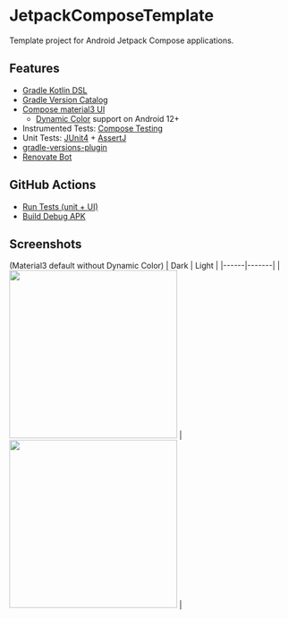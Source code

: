 # JetpackComposeTemplate
Template project for Android Jetpack Compose applications.

## Features
- [Gradle Kotlin DSL](https://docs.gradle.org/current/userguide/kotlin_dsl.html)
- [Gradle Version Catalog](https://docs.gradle.org/current/userguide/platforms.html#sub:version-catalog)
- [Compose material3 UI](https://developer.android.com/reference/kotlin/androidx/compose/material3/package-summary.html)
  - [Dynamic Color](https://m3.material.io/styles/color/dynamic-color/overview) support on Android 12+  
- Instrumented Tests: [Compose Testing](https://developer.android.com/jetpack/compose/testing)
- Unit Tests: [JUnit4](https://junit.org/junit4/) + [AssertJ](https://assertj.github.io/doc/)
- [gradle-versions-plugin](https://github.com/ben-manes/gradle-versions-plugin)
- [Renovate Bot](https://www.whitesourcesoftware.com/free-developer-tools/renovate/)

## GitHub Actions
- [Run Tests (unit + UI)](.github/workflows/tests.yml)
- [Build Debug APK](.github/workflows/build-debug-apk.yml)

## Screenshots
(Material3 default without Dynamic Color)
| Dark | Light |
|------|-------|
| <img src="https://user-images.githubusercontent.com/17478192/150538908-93227882-0970-45bb-b84c-0e6beeb8c4af.png" width="300" /> | <img src="https://user-images.githubusercontent.com/17478192/150539003-0aa26c76-ba21-4915-b222-db0452ec6814.png" width="300" /> |
